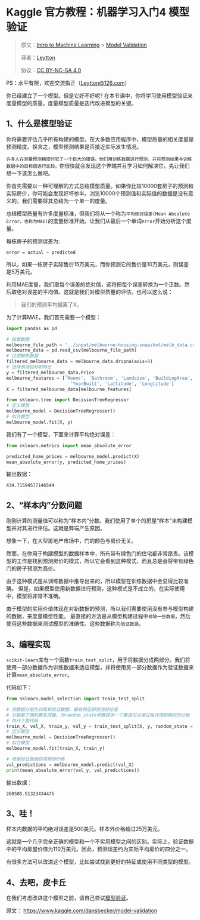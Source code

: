 # Kaggle 官方教程：机器学习入门4 模型验证
> 原文：[Intro to Machine Learning](https://www.kaggle.com/learn/intro-to-machine-learning) > [Model Validation](https://www.kaggle.com/dansbecker/model-validation)
> 
> 译者：[Leytton](https://github.com/Leytton)
> 
> 协议：[CC BY-NC-SA 4.0](http://creativecommons.org/licenses/by-nc-sa/4.0/)

PS：水平有限，欢迎交流指正（Leytton@126.com）

你已经建立了一个模型。但是它好不好呢?
在本节课中，你将学习使用模型验证来度量模型的质量。度量模型质量是迭代改进模型的关键。

## 1、什么是模型验证
你将需要评估几乎所有构建的模型。在大多数应用程序中，模型质量的相关度量是预测精度。换言之，模型预测结果是否接近实际发生情况。

`许多人在测量预测精度时犯了一个巨大的错误。他们用训练数据进行预测，并将预测结果与训练数据中的目标值进行比较。`你很快就会发现这个弊端并且学习如何解决它，先让我们想一下该怎么做吧。

你首先需要以一种可理解的方式总结模型质量。如果你比较10000套房子的预测和实际房价，你可能会发现好坏参半。浏览10000个预测值和实际值的数据是没有意义的。我们需要将其总结为一个单一的度量。

总结模型质量有许多度量标准，但我们将从一个称为`平均绝对误差(Mean Absolute Error，也称为MAE)`的度量标准开始。让我们从最后一个单词`error`开始分析这个度量。

每栋房子的预测误差为:
```
error = actual − predicted
```
所以，如果一栋房子实际售价15万美元，而你预测它的售价是10万美元，则误差是5万美元。

利用MAE度量，我们取每个误差的绝对值，这将把每个误差转换为一个正数。然后取绝对误差的平均值。这就是我们对模型质量的评估。也可以这么说：
>我们的预测平均偏离了X。

为了计算MAE，我们首先需要一个模型：

```python
import pandas as pd

# 加载数据
melbourne_file_path = '../input/melbourne-housing-snapshot/melb_data.csv'
melbourne_data = pd.read_csv(melbourne_file_path) 
# 过滤缺失数据
filtered_melbourne_data = melbourne_data.dropna(axis=0)
# 选择预测目标和特征
y = filtered_melbourne_data.Price
melbourne_features = ['Rooms', 'Bathroom', 'Landsize', 'BuildingArea', 
                        'YearBuilt', 'Lattitude', 'Longtitude']
X = filtered_melbourne_data[melbourne_features]

from sklearn.tree import DecisionTreeRegressor
# 定义模型
melbourne_model = DecisionTreeRegressor()
# 拟合模型
melbourne_model.fit(X, y)
```
我们有了一个模型，下面来计算平均绝对误差：
```python
from sklearn.metrics import mean_absolute_error

predicted_home_prices = melbourne_model.predict(X)
mean_absolute_error(y, predicted_home_prices)
```
输出数据：
```
434.71594577146544
```
## 2、“样本内”分数问题
刚刚计算的测量值可以称为“样本内”分数。我们使用了单个的房屋“样本”来构建模型并对其进行评估。这就是弊端产生原因。

想象一下，在大型房地产市场中，门的颜色与房价无关。

然而，在你用于构建模型的数据样本中，所有带有绿色门的住宅都非常昂贵。该模型的工作是找到预测房价的模式，所以它会看到这种模式，而且总是会将带有绿色门的房子预测为高价。

由于这种模式是从训练数据中推导出来的，所以模型在训练数据中会显得比较准确。
但是，如果模型使用新数据进行预测，这种模式是不成立的，在实际使用中，模型将非常不准确。

由于模型的实用价值体现在对新数据的预测，所以我们需要使用没有参与模型构建的数据，来度量模型性能。
最直接的方法是从模型构建过程中`排除一些数据`，然后使用这些数据来测试模型的准确性。这些数据称为`验证数据`。

## 3、编程实现
`scikit-learn`库有一个函数`train_test_split`，用于将数据分成两部分。我们将使用一部分数据作为训练数据来适应模型，并将使用另一部分数据作为验证数据来计算`mean_absolute_error`。

代码如下：
```python
from sklearn.model_selection import train_test_split

# 将数据分割为训练和验证数据，都有特征和预测目标值
# 分割基于随机数生成器。为random_state参数提供一个数值可以保证每次得到相同的分割
# 执行下面代码
train_X, val_X, train_y, val_y = train_test_split(X, y, random_state = 0)
# 定义模型
melbourne_model = DecisionTreeRegressor()
# 拟合模型
melbourne_model.fit(train_X, train_y)

# 根据验证数据获得预测价格
val_predictions = melbourne_model.predict(val_X)
print(mean_absolute_error(val_y, val_predictions))
```
输出数据：
```
260585.51323434475
```

## 3、哇！

样本内数据的平均绝对误差是500美元。样本外价格超过25万美元。

这就是一个几乎完全正确的模型和一个不实用模型之间的区别。实际上，验证数据中的平均房屋价值为110万美元。因此，预测误差约为实际平均房价的四分之一。

有很多方法可以改进这个模型，比如尝试找到更好的特征或使用不同类型的模型。

## 4、去吧，皮卡丘
在我们考虑改进这个模型之前，请自己尝试[模型验证](https://www.kaggle.com/kernels/fork/1259097)。

原文：
https://www.kaggle.com/dansbecker/model-validation